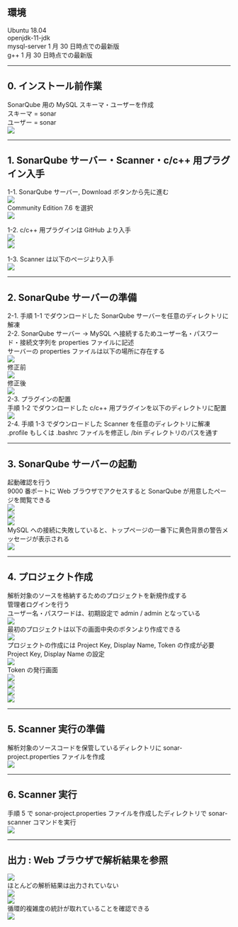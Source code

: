 ## 環境
Ubuntu 18.04  
openjdk-11-jdk  
mysql-server 1 月 30 日時点での最新版  
g++ 1 月 30 日時点での最新版  

***

## 0. インストール前作業
SonarQube 用の MySQL スキーマ・ユーザーを作成  
スキーマ = sonar  
ユーザー = sonar  
![](https://github.com/YuhichYOC/Memo/blob/master/img/sonar/install/1.png)  

***

## 1. SonarQube サーバー・Scanner・c/c++ 用プラグイン入手
1-1. SonarQube サーバー, Download ボタンから先に進む  
![](https://github.com/YuhichYOC/Memo/blob/master/img/sonar/install/2.png)  
Community Edition 7.6 を選択  
![](https://github.com/YuhichYOC/Memo/blob/master/img/sonar/install/3.png)  
  
1-2. c/c++ 用プラグインは GitHub より入手  
![](https://github.com/YuhichYOC/Memo/blob/master/img/sonar/install/4.png)  
![](https://github.com/YuhichYOC/Memo/blob/master/img/sonar/install/5.png)  
  
1-3. Scanner は以下のページより入手  
![](https://github.com/YuhichYOC/Memo/blob/master/img/sonar/install/6.png)  

***

## 2. SonarQube サーバーの準備
2-1. 手順 1-1 でダウンロードした SonarQube サーバーを任意のディレクトリに解凍  
2-2. SonarQube サーバー → MySQL へ接続するためユーザー名・パスワード・接続文字列を properties ファイルに記述  
サーバーの properties ファイルは以下の場所に存在する  
![](https://github.com/YuhichYOC/Memo/blob/master/img/sonar/install/7.png)  
修正前  
![](https://github.com/YuhichYOC/Memo/blob/master/img/sonar/install/8.png)  
修正後  
![](https://github.com/YuhichYOC/Memo/blob/master/img/sonar/install/9.png)  
2-3. プラグインの配置  
手順 1-2 でダウンロードした c/c++ 用プラグインを以下のディレクトリに配置  
![](https://github.com/YuhichYOC/Memo/blob/master/img/sonar/install/10.png)  
2-4. 手順 1-3 でダウンロードした Scanner を任意のディレクトリに解凍  
.profile もしくは .bashrc ファイルを修正し /bin ディレクトリのパスを通す  

***

## 3. SonarQube サーバーの起動
起動確認を行う  
9000 番ポートに Web ブラウザでアクセスすると SonarQube が用意したページを閲覧できる  
![](https://github.com/YuhichYOC/Memo/blob/master/img/sonar/install/11.png)  
![](https://github.com/YuhichYOC/Memo/blob/master/img/sonar/install/12.png)  
![](https://github.com/YuhichYOC/Memo/blob/master/img/sonar/install/13.png)  
MySQL への接続に失敗していると、トップページの一番下に黄色背景の警告メッセージが表示される  
![](https://github.com/YuhichYOC/Memo/blob/master/img/sonar/install/14.png)  

***

## 4. プロジェクト作成
解析対象のソースを格納するためのプロジェクトを新規作成する  
管理者ログインを行う  
ユーザー名・パスワードは、初期設定で admin / admin となっている  
![](https://github.com/YuhichYOC/Memo/blob/master/img/sonar/install/15.png)  
最初のプロジェクトは以下の画面中央のボタンより作成できる  
![](https://github.com/YuhichYOC/Memo/blob/master/img/sonar/install/16.png)  
プロジェクトの作成には Project Key, Display Name, Token の作成が必要  
Project Key, Display Name の設定  
![](https://github.com/YuhichYOC/Memo/blob/master/img/sonar/install/17.png)  
Token の発行画面  
![](https://github.com/YuhichYOC/Memo/blob/master/img/sonar/install/18.png)  
![](https://github.com/YuhichYOC/Memo/blob/master/img/sonar/install/19.png)  
![](https://github.com/YuhichYOC/Memo/blob/master/img/sonar/install/20.png)  
![](https://github.com/YuhichYOC/Memo/blob/master/img/sonar/install/21.png)  

***

## 5. Scanner 実行の準備
解析対象のソースコードを保管しているディレクトリに sonar-project.properties ファイルを作成  
![](https://github.com/YuhichYOC/Memo/blob/master/img/sonar/install/22.png)  

***

## 6. Scanner 実行
手順 5 で sonar-project.properties ファイルを作成したディレクトリで sonar-scanner コマンドを実行  
![](https://github.com/YuhichYOC/Memo/blob/master/img/sonar/install/23.png)  

***

## 出力 : Web ブラウザで解析結果を参照
![](https://github.com/YuhichYOC/Memo/blob/master/img/sonar/install/24.png)  
ほとんどの解析結果は出力されていない  
![](https://github.com/YuhichYOC/Memo/blob/master/img/sonar/install/25.png)  
![](https://github.com/YuhichYOC/Memo/blob/master/img/sonar/install/26.png)  
循環的複雑度の統計が取れていることを確認できる  
![](https://github.com/YuhichYOC/Memo/blob/master/img/sonar/install/27.png)  
